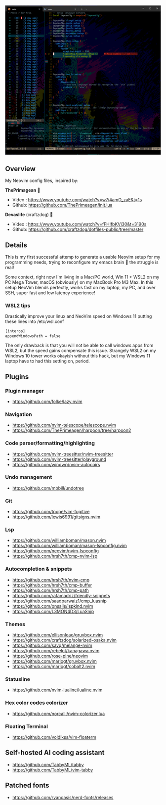 ![mariogt nvim setup](/media/gtnvim.png "nvim")

## Overview

My Neovim config files, inspired by:

**ThePrimagean** 🍻

- Video : <https://www.youtube.com/watch?v=w7i4amO_zaE&t=1s>
- Github: <https://github.com/ThePrimeagen/init.lua>

**Devaslife** (craftzdog) 🐶

- Video : <https://www.youtube.com/watch?v=fFHlfbKVi30&t=3190s>
- Github: <https://github.com/craftzdog/dotfiles-public/tree/master>

## Details

This is my first successful attemp to generate a usable Neovim setup for my programming needs, trying to reconfigure my emacs brain 🦬 the struggle is real!

Some context, right now I'm living in a Mac/PC world, Win 11 + WSL2 on my PC Mega Tower, macOS (obviously) on my MacBook Pro M3 Max. In this setup NeoVim blends perfectly, works fast on my laptop, my PC, and over SSH, super fast and low latency experience!

### WSL2 tips

Drastically improve your linux and NeoVim speed on Windows 11 putting these lines into /etc/wsl.conf

```
[interop]
appendWindowsPath = false
```

The only drawback is that you will not be able to call windows apps from WSL2, but the speed gains compensate this issue.
Strangely WSL2 on my Windows 10 tower works okayish without this hack, but my Windows 11 laptop have to had this setting on, period.

## Plugins

### Plugin manager

- <https://github.com/folke/lazy.nvim>

### Navigation

- <https://github.com/nvim-telescope/telescope.nvim>
- <https://github.com/ThePrimeagen/harpoon/tree/harpoon2>

### Code parser/formatting/highlighting

- <https://github.com/nvim-treesitter/nvim-treesitter>
- <https://github.com/nvim-treesitter/playground>
- <https://github.com/windwp/nvim-autopairs>

### Undo management

- <https://github.com/mbbill/undotree>

### Git

- <https://github.com/tpope/vim-fugitive>
- <https://github.com/lewis6991/gitsigns.nvim>

### Lsp

- <https://github.com/williamboman/mason.nvim>
- <https://github.com/williamboman/mason-lspconfig.nvim>
- <https://github.com/neovim/nvim-lspconfig>
- <https://github.com/hrsh7th/cmp-nvim-lsp>

### Autocompletion & snippets

- <https://github.com/hrsh7th/nvim-cmp>
- <https://github.com/hrsh7th/cmp-buffer>
- <https://github.com/hrsh7th/cmp-path>
- <https://github.com/rafamadriz/friendly-snippets>
- <https://github.com/saadparwaiz1/cmp_luasnip>
- <https://github.com/onsails/lspkind.nvim>
- <https://github.com/L3MON4D3/LuaSnip>

### Themes

- <https://github.com/ellisonleao/gruvbox.nvim>
- <https://github.com/craftzdog/solarized-osaka.nvim>
- <https://github.com/savq/melange-nvim>
- <https://github.com/rebelot/kanagawa.nvim>
- <https://github.com/rose-pine/neovim>
- <https://github.com/mariogt/gruvbox.nvim>
- <https://github.com/mariogt/cobalt2.nvim>

### Statusline

- <https://github.com/nvim-lualine/lualine.nvim>

### Hex color codes colorizer

- <https://github.com/norcalli/nvim-colorizer.lua>

### Floating Terminal

- <https://github.com/voldikss/vim-floaterm>

## Self-hosted AI coding assistant

- <https://github.com/TabbyML/tabby>
- <https://github.com/TabbyML/vim-tabby>

## Patched fonts

- <https://github.com/ryanoasis/nerd-fonts/releases>
